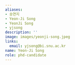 ```yaml
---
aliases:
- 송연지
- Yeon-Ji Song
- YeonJi Song
- yjsong
description: ''
image: images/yeonji-song.jpeg
links:
  email: yjsong@bi.snu.ac.kr
name: Yeon-Ji Song
role: phd-candidate
---
```

